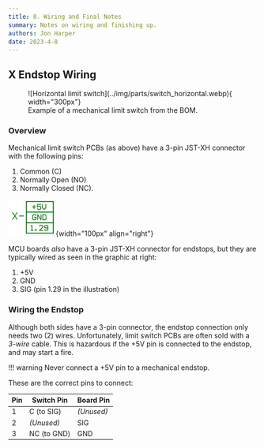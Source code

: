 ```yaml
---
title: 8. Wiring and Final Notes
summary: Notes on wiring and finishing up.
authors: Jon Harper
date: 2023-4-8
---
```


## X Endstop Wiring

<figure markdown>
![Horizontal limit switch](../img/parts/switch_horizontal.webp){ width="300px"}
<figcaption>
Example of a mechanical limit switch from the BOM.
</figcaption>
</figure>

### Overview

Mechanical limit switch PCBs (as above) have a 3-pin JST-XH connector with the following pins:

1. Common (C)
2. Normally Open (NO)
3. Normally Closed (NC).

![MCU endstop wire order example](../img/endstop.webp){width="100px" align="right"}

MCU boards *also* have a 3-pin JST-XH connector for endstops, but they are typically wired as seen in the graphic at right:

1. +5V
2. GND
3. SIG (pin 1.29 in the illustration)

### Wiring the Endstop

Although both sides have a 3-pin connector, the endstop connection only needs two (2) wires. Unfortunately, limit switch PCBs are often sold with a *3-wire* cable. This is hazardous if the +5V pin is connected to the endstop, and may start a fire.

!!! warning
    Never connect a +5V pin to a mechanical endstop.

These are the correct pins to connect:

| Pin | Switch Pin | Board Pin |
|---|---|---|
| 1 | C (to SIG) |*(Unused)* | 
| 2 | *(Unused)* | SIG |
| 3 | NC (to GND) | GND |